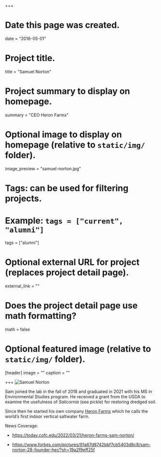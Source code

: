 +++
# Date this page was created.
date = "2016-05-01"

# Project title.
title = "Samuel Norton"

# Project summary to display on homepage.
summary = "CEO Heron Farms"

# Optional image to display on homepage (relative to `static/img/` folder).
image_preview = "samuel-norton.jpg"

# Tags: can be used for filtering projects.
# Example: `tags = ["current", "alumni"]`
tags = ["alumni"]

# Optional external URL for project (replaces project detail page).
external_link = ""

# Does the project detail page use math formatting?
math = false

# Optional featured image (relative to `static/img/` folder).
[header]
image = ""
caption = ""

+++
![Samuel Norton](/img/samuel-norton.jpg)


Sam joined the lab in the fall of 2018 and graduated in 2021 with his MS in
Environmental Studies program. He received a grant from the USDA to examine the
usefulness of *Salicornia* (sea pickle) for restoring dredged soil.

Since then he started his own company [Heron Farms](https://www.heronfarms.com/)
which he calls the world’s first indoor vertical saltwater farm.

News Coverage:

* https://today.cofc.edu/2022/03/21/heron-farms-sam-norton/

* https://www.forbes.com/pictures/61a67d8742bbf7cb5403d8c8/sam-norton-28-founder-her/?sh=19a2f9eff25f

